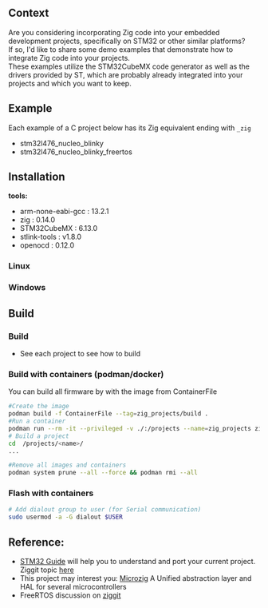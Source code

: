 ## Context

Are you considering incorporating Zig code into your embedded development projects, specifically on STM32 or other similar platforms?  
If so, I'd like to share some demo examples that demonstrate how to  integrate Zig code into your projects.  
These examples utilize the STM32CubeMX code generator as well as the drivers provided by ST, which are probably already integrated into your projects and which you want to keep.


## Example

Each example of a C project below has its Zig equivalent ending with `_zig`

- stm32l476_nucleo_blinky
- stm32l476_nucleo_blinky_freertos

## Installation

**tools:**

- arm-none-eabi-gcc : 13.2.1
- zig :  0.14.0
- STM32CubeMX : 6.13.0
- stlink-tools : v1.8.0
- openocd : 0.12.0

### Linux


### Windows


## Build

### Build

- See each project to see how to build

### Build with containers (podman/docker)

You can build all firmware by with the image from ContainerFile

```bash
#Create the image
podman build -f ContainerFile --tag=zig_projects/build .
#Run a container
podman run --rm -it --privileged -v ./:/projects --name=zig_projects zig_projects/build
# Build a project
cd  /projects/<name>/
...
```

```bash
#Remove all images and containers
podman system prune --all --force && podman rmi --all
```

### Flash with containers

```bash
# Add dialout group to user (for Serial communication)
sudo usermod -a -G dialout $USER
```

## Reference:

- [STM32 Guide](https://github.com/Sazerac4/stm32-zig-porting-guide/tree/main) will help you to understand and port your current project. Ziggit topic [here](https://ziggit.dev/t/stm32-porting-guide-first-pass/4414)
- This project may interest you: [Microzig](https://github.com/ZigEmbeddedGroup/microzig) A Unified abstraction layer and HAL for several microcontrollers
- FreeRTOS discussion on [ziggit](https://ziggit.dev/t/exploring-zig-on-stm32-with-freertos/4653)